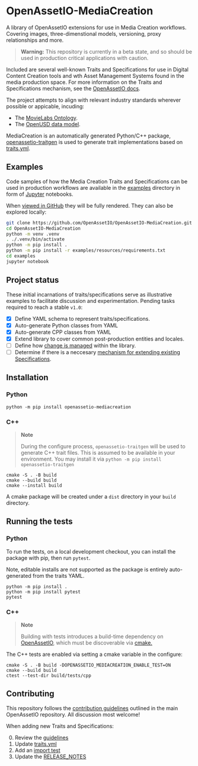 # OpenAssetIO-MediaCreation

A library of OpenAssetIO extensions for use in Media Creation workflows.
Covering images, three-dimenstional models, versioning, proxy
relationships and more.

> **Warning:**
> This repository is currently in a beta state, and so should
> be used in production critical applications with caution.

Included are several well-known Traits and Specifications for use in
Digital Content Creation tools and wth Asset Management Systems found in
the media production space. For more information on the Traits and
Specifications mechanism, see the [OpenAssetIO
docs](https://openassetio.github.io/OpenAssetIO).

The project attempts to align with relevant industry standards wherever
possible or appicable, incuding:

- The [MovieLabs Ontology](https://movielabs.com/production-technology/ontology-for-media-creation/).
- The [OpenUSD data model](https://www.openusd.org).

MediaCreation is an automatically generated Python/C++ package,
[openassetio-traitgen](https://github.com/OpenAssetIO/OpenAssetIO-TraitGen)
is used to generate trait implementations based on
[traits.yml](traits.yml).

## Examples

Code samples of how the Media Creation Traits and Specifications can be
used in production workflows are available in the [examples](./examples)
directory in form of [Jupyter](https://jupyter.org) notebooks.

When [viewed in GitHub](https://github.com/OpenAssetIO/OpenAssetIO-MediaCreation/tree/main/examples)
they will be fully rendered. They can also be explored locally:

```bash
git clone https://github.com/OpenAssetIO/OpenAssetIO-MediaCreation.git
cd OpenAssetIO-MediaCreation
python -m venv .venv
. ./.venv/bin/activate
python -m pip install .
python -m pip install -r examples/resources/requirements.txt
cd examples
jupyter notebook
```

## Project status

These initial incarnations of traits/specifications serve as
illustrative examples to facilitate discussion and experimentation.
Pending tasks required to reach a stable `v1.0`:

- [x] Define YAML schema to represent traits/specifications.
- [x] Auto-generate Python classes from YAML
- [x] Auto-generate CPP classes from YAML
- [x] Extend library to cover common post-production entities and
      locales.
- [ ] Define how [change is managed](https://github.com/OpenAssetIO/OpenAssetIO-MediaCreation/issues/65)
      within the library.
- [ ] Determine if there is a neccesary [mechanism for extending
      existing Specifications](https://github.com/OpenAssetIO/OpenAssetIO-MediaCreation/issues/65).

## Installation

### Python

```shell
python -m pip install openassetio-mediacreation
```

### C++

> **Note**
>
> During the configure process, `openassetio-traitgen` will be used to
> generate C++ trait files. This is assumed to be available in your
> environment. You may install it via `python -m pip install
> openassetio-traitgen`

```shell
cmake -S . -B build
cmake --build build
cmake --install build
```

A cmake package will be created under a `dist` directory in your
`build` directory.

## Running the tests

### Python

To run the tests, on a local development checkout, you can install
the package with pip, then run `pytest`.

Note, editable installs are not supported as the package is entirely
auto-generated from the traits YAML.

```shell
python -m pip install .
python -m pip install pytest
pytest
```

### C++

> **Note**
>
> Building with tests introduces a build-time dependency on
> [OpenAssetIO](https://github.com/OpenAssetIO/OpenAssetIO), which must
> be discoverable via
> [cmake.](https://cmake.org/cmake/help/v3.21/command/find_package.html)

The C++ tests are enabled via setting a cmake variable in the configure:

```shell
cmake -S . -B build -DOPENASSETIO_MEDIACREATION_ENABLE_TEST=ON
cmake --build build
ctest --test-dir build/tests/cpp
```

## Contributing

This repository follows the [contribution guidelines](https://github.com/OpenAssetIO/OpenAssetIO/blob/main/doc/contributing/PROCESS.md)
outlined in the main OpenAssetIO repository. All discussion most
welcome!

When adding new Traits and Specifications:

0. Review the [guidelines](GUIDELINES.md)
1. Update [traits.yml](traits.yml)
2. Add an [import test](tests/python/openassetio_mediacreation/test_imports.py)
3. Update the [RELEASE_NOTES](RELEASE_NOTES.md)
